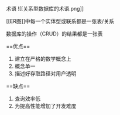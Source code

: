 术语
![[关系型数据库的术语.png]]

[[ER图]]中每一个实体型或联系都是一张表/关系

数据库的操作（CRUD）的结果都是一张表

==优点==
1. 建立在严格的数学概念上
2. 概念单一
3. 描述好存取路径对用户透明

==缺点==
1. 查询效率低
2. 为提高性能增加了开发难度



